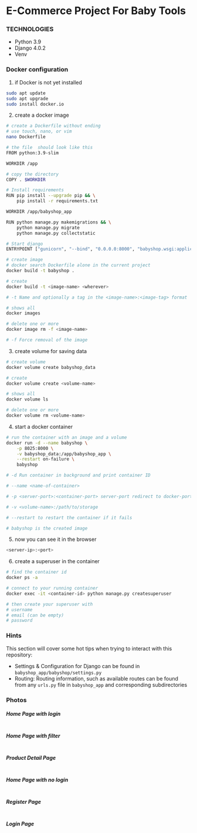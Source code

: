 # E-Commerce Project For Baby Tools

### TECHNOLOGIES

- Python 3.9
- Django 4.0.2
- Venv

### Docker configuration

1. if Docker is not yet installed
```bash
sudo apt update
sudo apt upgrade
sudo install docker.io
```

2. create a docker image
```bash
# create a Dockerfile without ending
# use touch, nano, or vim
nano Dockerfile
```
```bash
# the file  should look like this
FROM python:3.9-slim

WORKDIR /app

# copy the directory
COPY . $WORKDIR

# Install requirements
RUN pip install --upgrade pip && \
    pip install -r requirements.txt

WORKDIR /app/babyshop_app

RUN python manage.py makemigrations && \
    python manage.py migrate
    python manage.py collectstatic

# Start django
ENTRYPOINT ["gunicorn", "--bind", "0.0.0.0:8000", "babyshop.wsgi:application"]
```
```bash
# create image
# docker search Dockerfile alone in the current project
docker build -t babyshop .

# create
docker build -t <image-name> <wherever>

# -t Name and optionally a tag in the <image-name>:<image-tag> format

# shows all
docker images

# delete one or more
docker image rm -f <image-name>

# -f Force removal of the image
```

3. create volume for saving data
```bash
# create volume
docker volume create babyshop_data

# create
docker volume create <volume-name>

# shows all
docker volume ls

# delete one or more
docker volume rm <volume-name>
```

4. start a docker container
```bash
# run the container with an image and a volume
docker run -d --name babyshop \
    -p 8025:8000 \
    -v babyshop_data:/app/babyshop_app \
    --restart on-failure \
    babyshop

# -d Run container in background and print container ID

# --name <name-of-container>

# -p <server-port>:<container-port> server-port redirect to docker-port

# -v <volume-name>:/path/to/storage

# --restart to restart the container if it fails

# babyshop is the created image
```

5. now you can see it in the browser
```bash
<server-ip>:<port>
```

6. create a superuser in the container
```bash
# find the container id
docker ps -a

# connect to your running container
docker exec -it <container-id> python manage.py createsuperuser

# then create your superuser with
# username
# email (can be empty)
# password
```

### Hints

This section will cover some hot tips when trying to interact with this repository:

- Settings & Configuration for Django can be found in `babyshop_app/babyshop/settings.py`
- Routing: Routing information, such as available routes can be found from any `urls.py` file in `babyshop_app` and corresponding subdirectories

### Photos

##### Home Page with login

<img alt="" src="https://github.com/MET-DEV/Django-E-Commerce/blob/master/project_images/capture_20220323080815407.jpg"></img>
##### Home Page with filter
<img alt="" src="https://github.com/MET-DEV/Django-E-Commerce/blob/master/project_images/capture_20220323080840305.jpg"></img>
##### Product Detail Page
<img alt="" src="https://github.com/MET-DEV/Django-E-Commerce/blob/master/project_images/capture_20220323080934541.jpg"></img>

##### Home Page with no login
<img alt="" src="https://github.com/MET-DEV/Django-E-Commerce/blob/master/project_images/capture_20220323080953570.jpg"></img>


##### Register Page

<img alt="" src="https://github.com/MET-DEV/Django-E-Commerce/blob/master/project_images/capture_20220323081016022.jpg"></img>


##### Login Page

<img alt="" src="https://github.com/MET-DEV/Django-E-Commerce/blob/master/project_images/capture_20220323081044867.jpg"></img>
